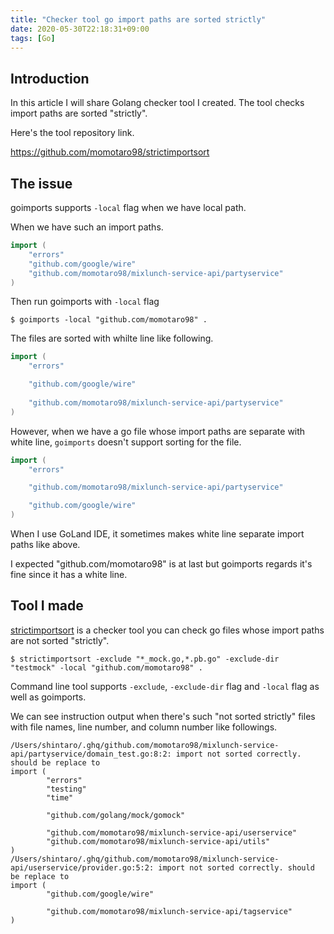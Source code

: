 ```yaml
---
title: "Checker tool go import paths are sorted strictly"
date: 2020-05-30T22:18:31+09:00
tags: [Go]
---
```


## Introduction

In this article I will share Golang checker tool I created. The tool checks import paths are sorted "strictly". 

Here's the tool repository link.

https://github.com/momotaro98/strictimportsort

## The issue

goimports supports `-local` flag when we have local path.

When we have such an import paths.

```go
import (
    "errors"
    "github.com/google/wire"
    "github.com/momotaro98/mixlunch-service-api/partyservice"
)
```

Then run goimports with `-local` flag

```
$ goimports -local "github.com/momotaro98" .
```

The files are sorted with whilte line like following.

```go
import (
    "errors"

    "github.com/google/wire"
    
    "github.com/momotaro98/mixlunch-service-api/partyservice"
)
```

However, when we have a go file whose import paths are separate with white line, `goimports` doesn't support sorting for the file.

```go
import (
    "errors"

    "github.com/momotaro98/mixlunch-service-api/partyservice"

    "github.com/google/wire"
)
```

When I use GoLand IDE, it sometimes makes white line separate import paths like above.

I expected "github.com/momotaro98" is at last but goimports regards it's fine since it has a white line.

## Tool I made

[strictimportsort](https://github.com/momotaro98/strictimportsort) is a checker tool you can check go files whose import paths are not sorted "strictly".

```
$ strictimportsort -exclude "*_mock.go,*.pb.go" -exclude-dir "testmock" -local "github.com/momotaro98" .
```

Command line tool supports `-exclude`, `-exclude-dir` flag and `-local` flag as well as goimports.

We can see instruction output when there's such "not sorted strictly" files with file names, line number, and column number like followings.

```
/Users/shintaro/.ghq/github.com/momotaro98/mixlunch-service-api/partyservice/domain_test.go:8:2: import not sorted correctly. should be replace to
import (
        "errors"
        "testing"
        "time"

        "github.com/golang/mock/gomock"

        "github.com/momotaro98/mixlunch-service-api/userservice"
        "github.com/momotaro98/mixlunch-service-api/utils"
)
/Users/shintaro/.ghq/github.com/momotaro98/mixlunch-service-api/userservice/provider.go:5:2: import not sorted correctly. should be replace to
import (
        "github.com/google/wire"

        "github.com/momotaro98/mixlunch-service-api/tagservice"
)
```